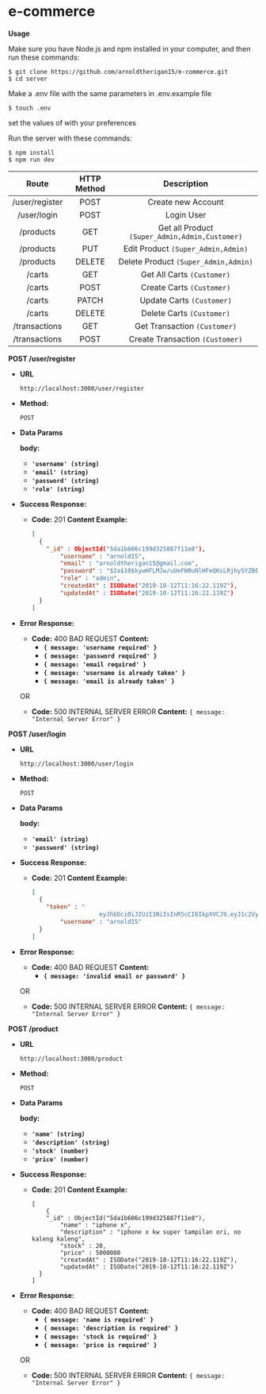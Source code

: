 # e-commerce


**Usage**

Make sure you have Node.js and npm installed in your computer, and then run these commands:

```
$ git clone https://github.com/arnoldtherigan15/e-commerce.git
$ cd server
```

Make a .env file with the same parameters in .env.example file
```
$ touch .env
```
set the values of with your preferences

Run the server with these commands:
```
$ npm install
$ npm run dev
```

|     Route      | HTTP Method |                  Description                   |
| :------------: | :---------: | :--------------------------------------------: |
| /user/register |    POST     |               Create new Account               |
|  /user/login   |    POST     |                   Login User                   |
|   /products    |     GET     | Get all Product `(Super_Admin,Admin,Customer)` |
|   /products    |     PUT     |       Edit Product `(Super_Admin,Admin)`       |
|   /products    |   DELETE    |      Delete Product `(Super_Admin,Admin)`      |
|     /carts     |     GET     |           Get All Carts `(Customer)`           |
|     /carts     |    POST     |           Create Carts `(Customer)`            |
|     /carts     |    PATCH    |           Update Carts `(Customer)`            |
|     /carts     |   DELETE    |           Delete Carts `(Customer)`            |
| /transactions  |     GET     |          Get Transaction `(Customer)`          |
| /transactions  |    POST     |        Create Transaction `(Customer)`         |

**POST /user/register**

* **URL**

  `http://localhost:3000/user/register`

* **Method:**

  `POST` 
  
* **Data Params**

   **body:** 
   * **`'username' (string)`**
   * **`'email' (string)`**
   * **`'password' (string)`**
   * **`'role' (string)`**

* **Success Response:**

  * **Code:** 201 
    **Content Example:** 
    
    ```json
    [ 
  	  { 
        "_id" : ObjectId("5da1b606c199d325887f11e8"),
            "username" : "arnold15",
            "email" : "arnoldtherigan15@gmail.com",
            "password" : "$2a$10$kywHFLMJw/uUeFW0uNlHFeQKsLRjhySYZB08e.cQF4bWQUfKqXO32",
            "role" : "admin",
            "createdAt" : ISODate("2019-10-12T11:16:22.119Z"),
            "updatedAt" : ISODate("2019-10-12T11:16:22.119Z")
      }
    ]
    ```

* **Error Response:**

  * **Code:** 400 BAD REQUEST 
    **Content:** 
    * **`{ message: 'username required' }`**
    * **`{ message: 'password required' }`**
    * **`{ message: 'email required' }`**
    * **`{ message: 'username is already taken' }`**
    * **`{ message: 'email is already taken' }`**

  OR

  * **Code:** 500 INTERNAL SERVER ERROR
    **Content:** `{ message: "Internal Server Error" }`


**POST /user/login**
* **URL**

  `http://localhost:3000/user/login`

* **Method:**

  `POST` 
  
* **Data Params**

   **body:** 
   * **`'email' (string)`**
   * **`'password' (string)`**

* **Success Response:**

  * **Code:** 201 
    **Content Example:** 
    
    ```json
    [ 
  	  { 
        "token" : "
                       eyJhbGciOiJIUzI1NiIsInR5cCI6IkpXVCJ9.eyJ1c2VybmFtZSI6ImRldml0YTE1IiwiX2lkIjoiNWRhMjBhOTA4OGEwNTQ0YjJlNTUwNDEzIiwiZW1haWwiOiJkZXZpdGFAbWFpbC5jb20iLCJpYXQiOjE1NzA5ODM2MTl9.yOaGL6PZk0TtPPOoJwp_pBzcTge4DRyzhMfCTKjZ34A",
            "username" : "arnold15"
      }
    ]
    ```

* **Error Response:**

  * **Code:** 400 BAD REQUEST 
    **Content:** 
    * **`{ message: 'invalid email or password' }`**

  OR

  * **Code:** 500 INTERNAL SERVER ERROR 
    **Content:** `{ message: "Internal Server Error" }`

**POST /product**
* **URL**

  `http://localhost:3000/product`

* **Method:**

  `POST` 
  
* **Data Params**

   **body:** 
   * **`'name' (string)`**
   * **`'description' (string)`**
   * **`'stock' (number)`**
   * **`'price' (number)`**

* **Success Response:**

  * **Code:** 201 
    **Content Example:** 
    
    ```
    [ 
  	    { 
        "_id" : ObjectId("5da1b606c199d325887f11e8"),
            "name" : "iphone x",
            "description" : "iphone x kw super tampilan ori, no kaleng kaleng",
            "stock" : 20,
            "price" : 5000000
            "createdAt" : ISODate("2019-10-12T11:16:22.119Z"),
            "updatedAt" : ISODate("2019-10-12T11:16:22.119Z")
      }
    ]
    ```

* **Error Response:**

  * **Code:** 400 BAD REQUEST 
    **Content:** 
    * **`{ message: 'name is required' }`**
    * **`{ message: 'description is required' }`**
    * **`{ message: 'stock is required' }`**
    * **`{ message: 'price is required' }`**

  OR

  * **Code:** 500 INTERNAL SERVER ERROR 
    **Content:** `{ message: "Internal Server Error" }`
